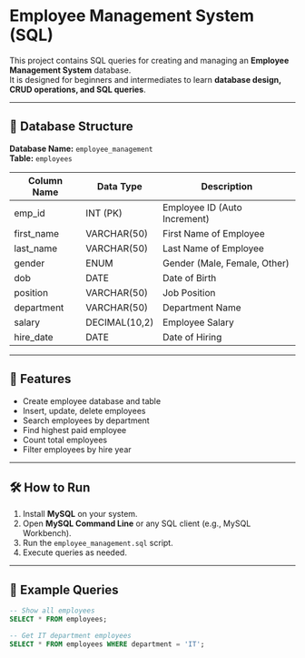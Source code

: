 # Employee Management System (SQL)

This project contains SQL queries for creating and managing an **Employee Management System** database.  
It is designed for beginners and intermediates to learn **database design, CRUD operations, and SQL queries**.

---

## 📂 Database Structure
**Database Name:** `employee_management`  
**Table:** `employees`

| Column Name  | Data Type         | Description |
|--------------|-------------------|-------------|
| emp_id       | INT (PK)          | Employee ID (Auto Increment) |
| first_name   | VARCHAR(50)       | First Name of Employee |
| last_name    | VARCHAR(50)       | Last Name of Employee |
| gender       | ENUM              | Gender (Male, Female, Other) |
| dob          | DATE              | Date of Birth |
| position     | VARCHAR(50)       | Job Position |
| department   | VARCHAR(50)       | Department Name |
| salary       | DECIMAL(10,2)     | Employee Salary |
| hire_date    | DATE              | Date of Hiring |

---

## 🚀 Features
- Create employee database and table
- Insert, update, delete employees
- Search employees by department
- Find highest paid employee
- Count total employees
- Filter employees by hire year

---

## 🛠 How to Run
1. Install **MySQL** on your system.
2. Open **MySQL Command Line** or any SQL client (e.g., MySQL Workbench).
3. Run the `employee_management.sql` script.
4. Execute queries as needed.

---

## 📌 Example Queries
```sql
-- Show all employees
SELECT * FROM employees;

-- Get IT department employees
SELECT * FROM employees WHERE department = 'IT';
